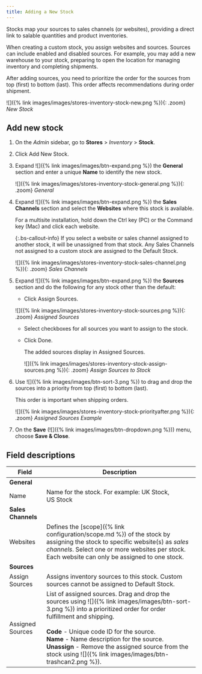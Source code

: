 ```yaml
---
title: Adding a New Stock
---
```


Stocks map your sources to sales channels (or websites), providing a direct link to salable quantities and product inventories.

When creating a custom stock, you assign websites and sources. Sources can include enabled and disabled sources. For example, you may add a new warehouse to your stock, preparing to open the location for managing inventory and completing shipments.

After adding sources, you need to prioritize the order for the sources from top (first) to bottom (last). This order affects recommendations during order shipment.

![]({% link images/images/stores-inventory-stock-new.png %}){: .zoom}
_New Stock_

## Add new stock

1. On the _Admin_ sidebar, go to **Stores** > _Inventory_ > **Stock**.

1. Click <span class="btn">Add New Stock</span>.

1. Expand ![]({% link images/images/btn-expand.png %}) the **General** section and enter a unique **Name** to identify the new stock.

   ![]({% link images/images/stores-inventory-stock-general.png %}){: .zoom}
   _General_

1. Expand ![]({% link images/images/btn-expand.png %}) the **Sales Channels** section and select the **Websites** where this stock is available.

   For a multisite installation, hold down the Ctrl key (PC) or the Command key (Mac) and click each website.

   {:.bs-callout-info}
   If you select a website or sales channel assigned to another stock, it will be unassigned from that stock. Any Sales Channels not assigned to a custom stock are assigned to the Default Stock.

   ![]({% link images/images/stores-inventory-stock-sales-channel.png %}){: .zoom}
   _Sales Channels_

1. Expand ![]({% link images/images/btn-expand.png %}) the **Sources** section and do the following for any stock other than the default:

    - Click <span class="btn">Assign Sources</span>.

    ![]({% link images/images/stores-inventory-stock-sources.png %}){: .zoom}
    _Assigned Sources_

    - Select checkboxes for all sources you want to assign to the stock.

    - Click <span class="btn">Done</span>.

      The added sources display in Assigned Sources.

      ![]({% link images/images/stores-inventory-stock-assign-sources.png %}){: .zoom}
      _Assign Sources to Stock_

1. Use ![]({% link images/images/btn-sort-3.png %}) to drag and drop the sources into a priority from top (first) to bottom (last).

   This order is important when shipping orders.

   ![]({% link images/images/stores-inventory-stock-priorityafter.png %}){: .zoom}
   _Assigned Sources Example_

1. On the **Save** (![]({% link images/images/btn-dropdown.png %})) menu, choose **Save & Close**.

## Field descriptions

|Field|Description|
|--|--|
|**General**| |
|Name|Name for the stock. For example: UK Stock, US Stock|
|**Sales Channels**| |
|Websites|Defines the [scope]({% link configuration/scope.md %}) of the stock by assigning the stock to specific website(s) as _sales channels_. Select one or more websites per stock. Each website can only be assigned to one stock.|
|**Sources**| |
|Assign Sources|Assigns inventory sources to this stock. Custom sources cannot be assigned to Default Stock.|
|Assigned Sources|List of assigned sources. Drag and drop the sources using ![]({% link images/images/btn-sort-3.png %}) into a prioritized order for order fulfillment and shipping.<br/><br/>**Code** - Unique code ID for the source.<br/>**Name** - Name description for the source.<br/>**Unassign** - Remove the assigned source from the stock using ![]({% link images/images/btn-trashcan2.png %}).|
